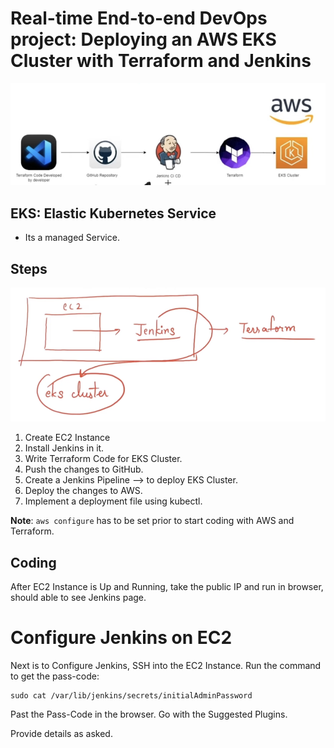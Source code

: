 # Real-time End-to-end DevOps project: Deploying an AWS EKS Cluster with Terraform and Jenkins

![alt text](image.png)

## EKS: Elastic Kubernetes Service
* Its a managed Service.

## Steps
![alt text](image-1.png)

1. Create EC2 Instance
2. Install Jenkins in it.
3. Write Terraform Code for EKS Cluster.
4. Push the changes to GitHub.
5. Create a Jenkins Pipeline --> to deploy EKS Cluster.
6. Deploy the changes to AWS.
7. Implement a deployment file using kubectl.

**Note**: `aws configure` has to be set prior to start coding with AWS and Terraform.

## Coding


After EC2 Instance is Up and Running, take the public IP and run in browser, should able to see Jenkins page.

# Configure Jenkins on EC2
Next is to Configure Jenkins, SSH into the EC2 Instance.
Run the command to get the pass-code: 
```
sudo cat /var/lib/jenkins/secrets/initialAdminPassword
```
Past the Pass-Code in the browser.
Go with the Suggested Plugins.

Provide details as asked.
